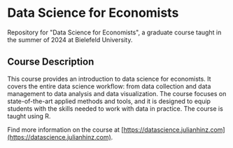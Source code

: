 # Data Science for Economists

Repository for "Data Science for Economists", a graduate course taught in the summer of 2024 at Bielefeld University.

## Course Description

This course provides an introduction to data science for economists. It covers the entire data science workflow: from data collection and data management to data analysis and data visualization. The course focuses on state-of-the-art applied methods and tools, and it is designed to equip students with the skills needed to work with data in practice. The course is taught using R.

Find more information on the course at [https://datascience.julianhinz.com](https://datascience.julianhinz.com).
